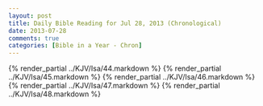 ```yaml
---
layout: post
title: Daily Bible Reading for Jul 28, 2013 (Chronological)
date: 2013-07-28
comments: true
categories: [Bible in a Year - Chron]
---
```

{% render_partial ../KJV/Isa/44.markdown %}
{% render_partial ../KJV/Isa/45.markdown %}
{% render_partial ../KJV/Isa/46.markdown %}
{% render_partial ../KJV/Isa/47.markdown %}
{% render_partial ../KJV/Isa/48.markdown %}
